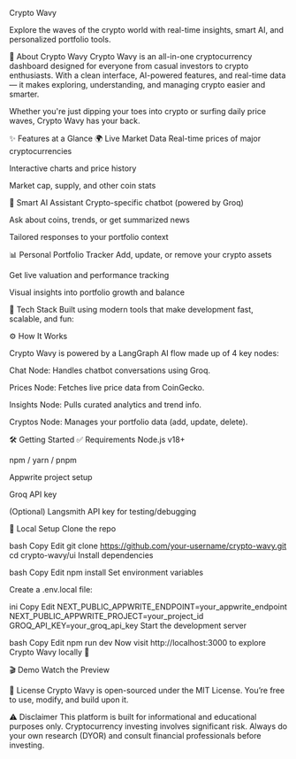 Crypto Wavy


Explore the waves of the crypto world with real-time insights, smart AI, and personalized portfolio tools.

📘 About Crypto Wavy
Crypto Wavy is an all-in-one cryptocurrency dashboard designed for everyone from casual investors to crypto enthusiasts. With a clean interface, AI-powered features, and real-time data — it makes exploring, understanding, and managing crypto easier and smarter.

Whether you're just dipping your toes into crypto or surfing daily price waves, Crypto Wavy has your back.

✨ Features at a Glance
🌍 Live Market Data
Real-time prices of major cryptocurrencies

Interactive charts and price history

Market cap, supply, and other coin stats

🧠 Smart AI Assistant
Crypto-specific chatbot (powered by Groq)

Ask about coins, trends, or get summarized news

Tailored responses to your portfolio context

📊 Personal Portfolio Tracker
Add, update, or remove your crypto assets

Get live valuation and performance tracking

Visual insights into portfolio growth and balance

🧱 Tech Stack
Built using modern tools that make development fast, scalable, and fun:















⚙️ How It Works


Crypto Wavy is powered by a LangGraph AI flow made up of 4 key nodes:

Chat Node: Handles chatbot conversations using Groq.

Prices Node: Fetches live price data from CoinGecko.

Insights Node: Pulls curated analytics and trend info.

Cryptos Node: Manages your portfolio data (add, update, delete).

🛠️ Getting Started
✅ Requirements
Node.js v18+

npm / yarn / pnpm

Appwrite project setup

Groq API key

(Optional) Langsmith API key for testing/debugging

🚀 Local Setup
Clone the repo

bash
Copy
Edit
git clone https://github.com/your-username/crypto-wavy.git
cd crypto-wavy/ui
Install dependencies

bash
Copy
Edit
npm install
Set environment variables

Create a .env.local file:

ini
Copy
Edit
NEXT_PUBLIC_APPWRITE_ENDPOINT=your_appwrite_endpoint
NEXT_PUBLIC_APPWRITE_PROJECT=your_project_id
GROQ_API_KEY=your_groq_api_key
Start the development server

bash
Copy
Edit
npm run dev
Now visit http://localhost:3000 to explore Crypto Wavy locally 🌊

🎬 Demo
Watch the Preview

📄 License
Crypto Wavy is open-sourced under the MIT License.
You’re free to use, modify, and build upon it.

⚠️ Disclaimer
This platform is built for informational and educational purposes only.
Cryptocurrency investing involves significant risk. Always do your own research (DYOR) and consult financial professionals before investing.
